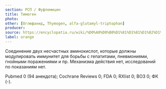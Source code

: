 ```yaml
---
section: РСП / Фуфломицин
title: Тимоген
photo:
other: [Оглюфанид, Thymogen, alfa-glutamyl-triptophan]
producer:
source: https://encyclopatia.ru/wiki/%D0%A0%D0%B0%D1%81%D1%81%D1%82%D1%80%D0%B5%D0%BB%D1%8C%D0%BD%D1%8B%D0%B9_%D1%81%D0%BF%D0%B8%D1%81%D0%BE%D0%BA_%D0%BF%D1%80%D0%B5%D0%BF%D0%B0%D1%80%D0%B0%D1%82%D0%BE%D0%B2
label: orange
---
```


Соединение двух несчастных аминокислот, которые должны модулировать иммунитет для борьбы с гепатитами, пневмониями, гнойными поражениями и пр. Механизма действия нет, исследований по показаниям нет.

Pubmed 0 (94 анекдота); Cochrane Reviews 0; FDA 0; RXlist 0; ВОЗ 0; ФК (-).
